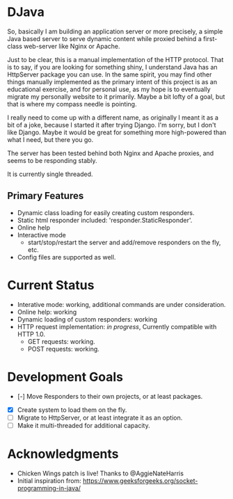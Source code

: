 DJava
=====
So, basically I am building an application server or more precisely, a simple Java based server to serve dynamic content while proxied behind a first-class web-server like Nginx or Apache.

Just to be clear, this is a manual implementation of the HTTP protocol.
That is to say, if you are looking for something shiny, I understand Java has an HttpServer package you can use.
In the same spirit, you may find other things manually implemented as the primary intent of this project is as an educational exercise, and for personal use, as my hope is to eventually migrate my personally website to it primarily.  Maybe a bit lofty of a goal, but that is where my compass needle is pointing.

I really need to come up with a different name, as originally I meant it as a bit of a joke, because I started it after trying Django.  I'm sorry, but I don't like Django.  Maybe it would be great for something more high-powered than what I need, but there you go.

The server has been tested behind both Nginx and Apache proxies, and seems to be responding stably.

It is currently single threaded.

Primary Features
----------------
  - Dynamic class loading for easily creating custom responders.
  - Static html responder included: 'responder.StaticResponder'.
  - Online help
  - Interactive mode
    - start/stop/restart the server and add/remove responders on the fly, etc.
  - Config files are supported as well.


Current Status
==============
  - Interative mode: working, additional commands are under consideration.
  - Online help: working
  - Dynamic loading of custom responders: working
  - HTTP request implementation: *in progress*, Currently compatible with HTTP 1.0.
    - GET requests: working.
    - POST requests: working.

Development Goals
================
  - [-] Move Responders to their own projects, or at least packages.
  - [X] Create system to load them on the fly.
  - [ ] Migrate to HttpServer, or at least integrate it as an option.
  - [ ] Make it multi-threaded for additional capacity.

Acknowledgments
======
  - Chicken Wings patch is live! Thanks to @AggieNateHarris
  - Initial inspiration from: https://www.geeksforgeeks.org/socket-programming-in-java/

